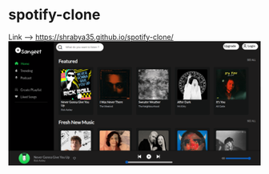 # spotify-clone
Link --> https://shrabya35.github.io/spotify-clone/
![spotify-clone](img/preview.png)
